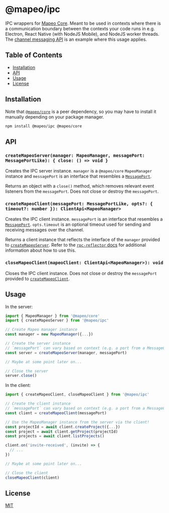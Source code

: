 # @mapeo/ipc

IPC wrappers for [Mapeo Core](https://github.com/digidem/mapeo-core-next). Meant to be used in contexts where there is a communication boundary between the contexts your code runs in e.g. Electron, React Native (with NodeJS Mobile), and NodeJS worker threads. The [channel messaging API](https://developer.mozilla.org/en-US/docs/Web/API/Channel_Messaging_API) is an example where this usage applies.

## Table of Contents

- [Installation](#installation)
- [API](#api)
- [Usage](#usage)
- [License](#license)

## Installation

Note that [`@mapeo/core`](https://github.com/digidem/mapeo-core-next) is a peer dependency, so you may have to install it manually depending on your package manager.

```sh
npm install @mapeo/ipc @mapeo/core
```

## API

### `createMapeoServer(manager: MapeoManager, messagePort: MessagePortLike): { close: () => void }`

Creates the IPC server instance. `manager` is a `@mapeo/core` `MapeoManager` instance and `messagePort` is an interface that resembles a [`MessagePort`](https://developer.mozilla.org/en-US/docs/Web/API/MessagePort).

Returns an object with a `close()` method, which removes relevant event listeners from the `messagePort`. Does not close or destroy the `messagePort`.

### `createMapeoClient(messagePort: MessagePortLike, opts?: { timeout?: number }): ClientApi<MapeoManager>`

Creates the IPC client instance. `messagePort` is an interface that resembles a [`MessagePort`](https://developer.mozilla.org/en-US/docs/Web/API/MessagePort). `opts.timeout` is an optional timeout used for sending and receiving messages over the channel.

Returns a client instance that reflects the interface of the `manager` provided to [`createMapeoServer`](#createmapeoservermanager-mapeomanager-messageport-messageportlike--close---void). Refer to the [`rpc-reflector` docs](https://github.com/digidem/rpc-reflector#const-clientapi--createclientchannel) for additional information about how to use this.

### `closeMapeoClient(mapeoClient: ClientApi<MapeoManager>): void`

Closes the IPC client instance. Does not close or destroy the `messagePort` provided to [`createMapeoClient`](#createmapeoclientmessageport-messageportlike-clientapimapeomanager).

## Usage

In the server:

```ts
import { MapeoManager } from '@mapeo/core'
import { createMapeoServer } from '@mapeo/ipc'

// Create Mapeo manager instance
const manager = new MapeoManager({...})

// Create the server instance
// `messagePort` can vary based on context (e.g. a port from a MessageChannel, a NodeJS Mobile bridge channel, etc.)
const server = createMapeoServer(manager, messagePort)

// Maybe at some point later on...

// Close the server
server.close()
```

In the client:

```ts
import { createMapeoClient, closeMapeoClient } from '@mapeo/ipc'

// Create the client instance
// `messagePort` can vary based on context (e.g. a port from a MessageChannel, a NodeJS Mobile bridge channel, etc.)
const client = createMapeoClient(messagePort)

// Use the MapeoManager instance from the server via the client!
const projectId = await client.createProject({...})
const project = await client.getProject(projectId)
const projects = await client.listProjects()

client.on('invite-received', (invite) => {
  // ...
})

// Maybe at some point later on...

// Close the client
closeMapeoClient(client)
```

## License

[MIT](LICENSE)
